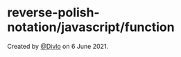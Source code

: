 # reverse-polish-notation/javascript/function

Created by [@Divlo](https://github.com/Divlo) on 6 June 2021.
